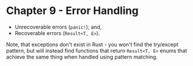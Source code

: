 # Chapter 9 - Error Handling

- Unrecoverable errors (`panic!`); and,
- Recoverable errors (`Result<T, E>`).

Note, that exceptions don't exist in Rust - you won't find the try/except pattern, but will instead find functions that return `Result<T, E>` enums that achieve the same thing when handled using pattern matching.
